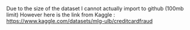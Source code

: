 Due to the size of the dataset I cannot actually import to github (100mb limit)
However here is the link from Kaggle : https://www.kaggle.com/datasets/mlg-ulb/creditcardfraud
